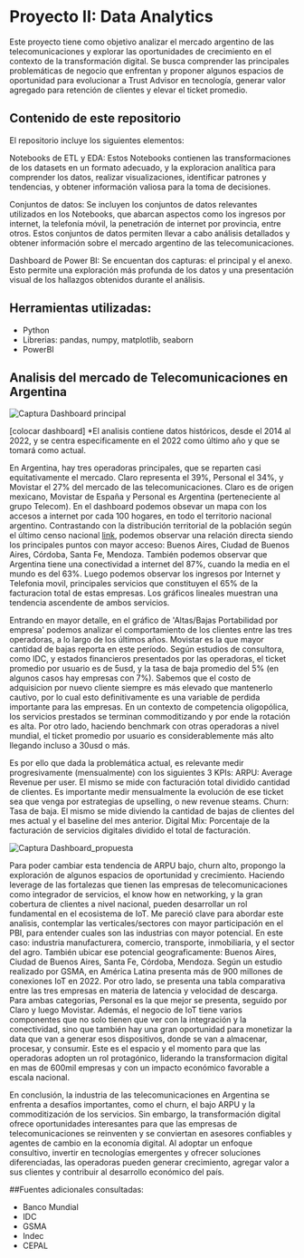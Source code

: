# Proyecto II: Data Analytics

Este proyecto tiene como objetivo analizar el mercado argentino de las telecomunicaciones y explorar las oportunidades de crecimiento en el contexto de la transformación digital. Se busca comprender las principales problemáticas de negocio que enfrentan y proponer algunos espacios de oportunidad para evolucionar a Trust Advisor en tecnología, generar valor agregado para retención de clientes y elevar el ticket promedio.

## Contenido de este repositorio
El repositorio incluye los siguientes elementos:

Notebooks de ETL y EDA: Estos Notebooks contienen las transformaciones de los datasets en un formato adecuado, y  la exploracion analítica para comprender los datos, realizar visualizaciones, identificar patrones y tendencias, y obtener información valiosa para la toma de decisiones.

Conjuntos de datos: Se incluyen los conjuntos de datos relevantes utilizados en los Notebooks, que abarcan aspectos como los ingresos por internet, la telefonía móvil, la penetración de internet por provincia, entre otros. Estos conjuntos de datos permiten llevar a cabo análisis detallados y obtener información sobre el mercado argentino de las telecomunicaciones.

Dashboard de Power BI:  Se encuentan dos capturas: el principal y el anexo. Esto permite una exploración más profunda de los datos y una presentación visual de los hallazgos obtenidos durante el análisis.

## Herramientas utilizadas:

- Python
- Librerias: pandas, numpy, matplotlib, seaborn
- PowerBI

## Analisis del mercado de Telecomunicaciones en Argentina

![Captura Dashboard principal](ProyectoII/Dashboard_principal.PNG)

[colocar dashboard]
 *El analisis contiene datos históricos, desde el 2014 al 2022, y se centra especificamente en el 2022 como último año y que se tomará como actual.

En Argentina, hay tres operadoras principales, que se reparten casi equitativamente el mercado. Claro representa el 39%, Personal el 34%, y Movistar el 27% del mercado de las telecomunicaciones. Claro es de origen mexicano, Movistar de España y Personal es Argentina (perteneciente al grupo Telecom).
En el dashboard podemos obsevar un mapa con los accesos a internet por cada 100 hogares, en todo el territorio nacional argentino. Contrastando con la distribución territorial de la población según el último censo nacional [link](https://censo.gob.ar/index.php/datos_provisionales/), podemos observar una relación directa siendo los principales puntos con mayor acceso: Buenos Aires, Ciudad de Buenos Aires, Córdoba, Santa Fe, Mendoza. También podemos observar que Argentina tiene una conectividad a internet del 87%, cuando la media en el mundo es del 63%.
Luego podemos observar los ingresos por Internet y Telefonia movil, principales servicios que constituyen el 65% de la facturacion total de estas empresas. Los gráficos lineales muestran una tendencia ascendente de ambos servicios.

Entrando en mayor detalle, en el gráfico de 'Altas/Bajas Portabilidad por empresa' podemos analizar el comportamiento de los clientes entre las tres operadoras, a lo largo de los últimos años. Movistar es la que mayor cantidad de bajas reporta en este período. Según estudios de consultora, como IDC, y estados financieros presentados por las operadoras, el ticket promedio por usuario es de 5usd, y la tasa de baja promedio del 5% (en algunos casos hay empresas con 7%). Sabemos que el costo de adquisicion por nuevo cliente siempre es más elevado que mantenerlo cautivo, por lo cual esto definitivamente es una variable de perdida importante para las empresas. En un contexto de competencia oligopólica, los servicios prestados se terminan commoditizando y por ende la rotación es alta. Por otro lado, haciendo benchmark con otras operadoras a nivel mundial, el ticket promedio por usuario es considerablemente más alto llegando incluso a 30usd o más.

Es por ello que dada la problemática actual, es relevante medir progresivamente (mensualmente) con los siguientes 3 KPIs:
ARPU: Average Revenue per user. El mismo se mide con facturación total dividido cantidad de clientes. Es importante medir mensualmente la evolución de ese ticket sea que venga por estrategias de upselling, o new revenue steams.
Churn: Tasa de baja. El mismo se mide diviendo la cantidad de bajas de clientes del mes actual y el baseline del mes anterior.
Digital Mix: Porcentaje de la facturación de servicios digitales dividido el total de facturación.

![Captura Dashboard_propuesta](ProyectoII/Dashboard_anexo.PNG)

Para poder cambiar esta tendencia de ARPU bajo, churn alto, propongo la exploración de algunos espacios de oportunidad y crecimiento. Haciendo leverage de las fortalezas que tienen las empresas de telecomunicaciones como integrador de servicios, el know how en networking, y la gran cobertura de clientes a nivel nacional, pueden desarrollar un rol fundamental en el ecosistema de IoT. Me pareció clave para abordar este analisis, contemplar las verticales/sectores con mayor participación en el PBI, para entender cuales son las industrias con mayor potencial. En este caso: industria manufacturera, comercio, transporte, inmobiliaria, y el sector del agro. También ubicar ese potencial geograficamente: Buenos Aires, Ciudad de Buenos Aires, Santa Fe, Córdoba, Mendoza. Según un estudio realizado por GSMA, en América Latina presenta más de 900 millones de conexiones IoT en 2022. Por otro lado, se presenta una tabla comparativa entre las tres empresas en materia de latencia y velocidad de descarga. Para ambas categorias, Personal es la que mejor se presenta, seguido por Claro y luego Movistar. Además, el negocio de IoT tiene varios componentes que no solo tienen que ver con la integración y la conectividad, sino que también hay una gran oportunidad para monetizar la data que van a generar esos dispositivos, donde se van a almacenar, procesar, y consumir. Este es el espacio y el momento para que las operadoras adopten un rol protagónico, liderando la transformacion digital en mas de 600mil empresas y con un impacto económico favorable a escala nacional.

En conclusión, la industria de las telecomunicaciones en Argentina se enfrenta a desafíos importantes, como el churn, el bajo ARPU y la commoditización de los servicios. Sin embargo, la transformación digital ofrece oportunidades interesantes para que las empresas de telecomunicaciones se reinventen y se conviertan en asesores confiables y agentes de cambio en la economía digital. Al adoptar un enfoque consultivo, invertir en tecnologías emergentes y ofrecer soluciones diferenciadas, las operadoras pueden generar crecimiento, agregar valor a sus clientes y contribuir al desarrollo económico del país.

##Fuentes adicionales consultadas:

- Banco Mundial
- IDC
- GSMA
- Indec
- CEPAL
